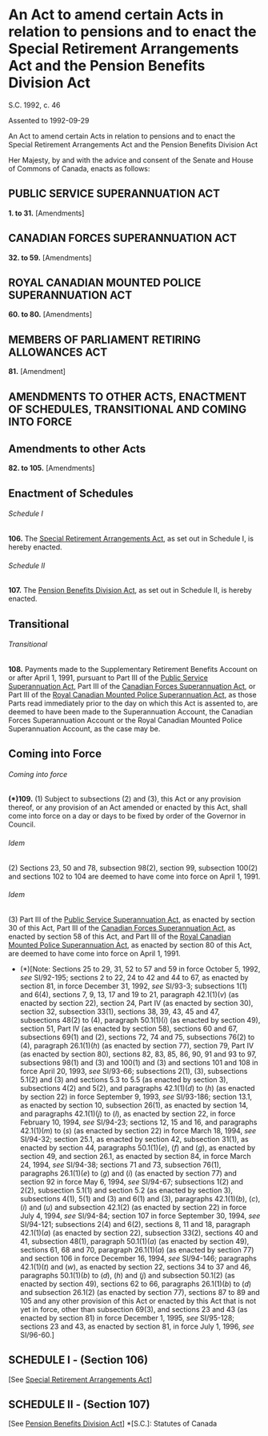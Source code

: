 # An Act to amend certain Acts in relation to pensions and to enact the Special Retirement Arrangements Act and the Pension Benefits Division Act

S.C. 1992, c. 46

Assented to 1992-09-29

An Act to amend certain Acts in relation to pensions and to enact the Special Retirement Arrangements Act and the Pension Benefits Division Act

Her Majesty, by and with the advice and consent of the Senate and House of Commons of Canada, enacts as follows:

## PUBLIC SERVICE SUPERANNUATION ACT

**1\. to 31.** [Amendments]

## CANADIAN FORCES SUPERANNUATION ACT

**32\. to 59.** [Amendments]

## ROYAL CANADIAN MOUNTED POLICE SUPERANNUATION ACT

**60\. to 80.** [Amendments]

## MEMBERS OF PARLIAMENT RETIRING ALLOWANCES ACT

**81.** [Amendment]

## AMENDMENTS TO OTHER ACTS, ENACTMENT OF SCHEDULES, TRANSITIONAL AND COMING INTO FORCE

## Amendments to other Acts

**82\. to 105.** [Amendments]

## Enactment of Schedules

###### Schedule I

**106.** The [Special Retirement Arrangements Act](/canada/eng/acts/S/S-15.2.md), as set out in Schedule I, is hereby enacted.

###### Schedule II

**107.** The [Pension Benefits Division Act](/canada/eng/acts/P/P-6.7.md), as set out in Schedule II, is hereby enacted.

## Transitional

###### Transitional

**108.** Payments made to the Supplementary Retirement Benefits Account on or after April 1, 1991, pursuant to Part III of the [Public Service Superannuation Act](/canada/eng/acts/P/P-36.md), Part III of the [Canadian Forces Superannuation Act](/canada/eng/acts/C/C-17.md), or Part III of the [Royal Canadian Mounted Police Superannuation Act](/canada/eng/acts/R/R-11.md), as those Parts read immediately prior to the day on which this Act is assented to, are deemed to have been made to the Superannuation Account, the Canadian Forces Superannuation Account or the Royal Canadian Mounted Police Superannuation Account, as the case may be.

## Coming into Force

###### Coming into force

**(*)109.** (1) Subject to subsections (2) and (3), this Act or any provision thereof, or any provision of an Act amended or enacted by this Act, shall come into force on a day or days to be fixed by order of the Governor in Council.

###### Idem

(2) Sections 23, 50 and 78, subsection 98(2), section 99, subsection 100(2) and sections 102 to 104 are deemed to have come into force on April 1, 1991.

###### Idem

(3) Part III of the [Public Service Superannuation Act](/canada/eng/acts/P/P-36.md), as enacted by section 30 of this Act, Part III of the [Canadian Forces Superannuation Act](/canada/eng/acts/C/C-17.md), as enacted by section 58 of this Act, and Part III of the [Royal Canadian Mounted Police Superannuation Act](/canada/eng/acts/R/R-11.md), as enacted by section 80 of this Act, are deemed to have come into force on April 1, 1991.

  * (*)[Note: Sections 25 to 29, 31, 52 to 57 and 59 in force October 5, 1992, _see_ SI/92-195; sections 2 to 22, 24 to 42 and 44 to 67, as enacted by section 81, in force December 31, 1992, _see_ SI/93-3; subsections 1(1) and 6(4), sections 7, 9, 13, 17 and 19 to 21, paragraph 42.1(1)(_v_) (as enacted by section 22), section 24, Part IV (as enacted by section 30), section 32, subsection 33(1), sections 38, 39, 43, 45 and 47, subsections 48(2) to (4), paragraph 50.1(1)(_i_) (as enacted by section 49), section 51, Part IV (as enacted by section 58), sections 60 and 67, subsections 69(1) and (2), sections 72, 74 and 75, subsections 76(2) to (4), paragraph 26.1(1)(_h_) (as enacted by section 77), section 79, Part IV (as enacted by section 80), sections 82, 83, 85, 86, 90, 91 and 93 to 97, subsections 98(1) and (3) and 100(1) and (3) and sections 101 and 108 in force April 20, 1993, _see_ SI/93-66; subsections 2(1), (3), subsections 5.1(2) and (3) and sections 5.3 to 5.5 (as enacted by section 3), subsections 4(2) and 5(2), and paragraphs 42.1(1)(_d_) to (_h_) (as enacted by section 22) in force September 9, 1993, _see_ SI/93-186; section 13.1, as enacted by section 10, subsection 26(1), as enacted by section 14, and paragraphs 42.1(1)(_j_) to (_l_), as enacted by section 22, in force February 10, 1994, _see_ SI/94-23; sections 12, 15 and 16, and paragraphs 42.1(1)(_m_) to (_s_) (as enacted by section 22) in force March 18, 1994, _see_ SI/94-32; section 25.1, as enacted by section 42, subsection 31(1), as enacted by section 44, paragraphs 50.1(1)(_e_), (_f_) and (_g_), as enacted by section 49, and section 26.1, as enacted by section 84, in force March 24, 1994, _see_ SI/94-38; sections 71 and 73, subsection 76(1), paragraphs 26.1(1)(_e_) to (_g_) and (_i_) (as enacted by section 77) and section 92 in force May 6, 1994, _see_ SI/94-67; subsections 1(2) and 2(2), subsection 5.1(1) and section 5.2 (as enacted by section 3), subsections 4(1), 5(1) and (3) and 6(1) and (3), paragraphs 42.1(1)(_b_), (_c_), (_i_) and (_u_) and subsection 42.1(2) (as enacted by section 22) in force July 4, 1994, _see_ SI/94-84; section 107 in force September 30, 1994, _see_ SI/94-121; subsections 2(4) and 6(2), sections 8, 11 and 18, paragraph 42.1(1)(_a_) (as enacted by section 22), subsection 33(2), sections 40 and 41, subsection 48(1), paragraph 50.1(1)(_a_) (as enacted by section 49), sections 61, 68 and 70, paragraph 26.1(1)(_a_) (as enacted by section 77) and section 106 in force December 16, 1994, _see_ SI/94-146; paragraphs 42.1(1)(_t_) and (_w_), as enacted by section 22, sections 34 to 37 and 46, paragraphs 50.1(1)(_b_) to (_d_), (_h_) and (_j_) and subsection 50.1(2) (as enacted by section 49), sections 62 to 66, paragraphs 26.1(1)(_b_) to (_d_) and subsection 26.1(2) (as enacted by section 77), sections 87 to 89 and 105 and any other provision of this Act or enacted by this Act that is not yet in force, other than subsection 69(3), and sections 23 and 43 (as enacted by section 81) in force December 1, 1995, _see_ SI/95-128; sections 23 and 43, as enacted by section 81, in force July 1, 1996, _see_ SI/96-60.]

## SCHEDULE I - (Section 106)

[See [Special Retirement Arrangements Act](/canada/eng/acts/S/S-15.2.md)]

## SCHEDULE II - (Section 107)

[See [Pension Benefits Division Act](/canada/eng/acts/P/P-6.7.md)]
  *[S.C.]: Statutes of Canada
